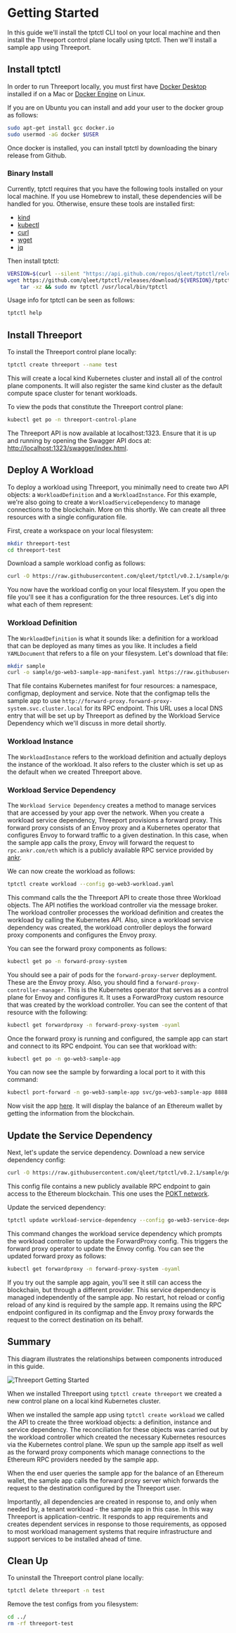 # Getting Started

In this guide we'll install the tptctl CLI tool on your local machine and then
install the Threeport control plane locally using tptctl.  Then we'll install a
sample app using Threeport.

## Install tptctl

In order to run Threeport locally, you must first have [Docker
Desktop](https://docs.docker.com/desktop/install/mac-install/) installed if on a
Mac or [Docker Engine](https://docs.docker.com/engine/install/) on Linux.

If you are on Ubuntu you can install and add your user to the docker group as
follows:

```bash
sudo apt-get install gcc docker.io
sudo usermod -aG docker $USER
```

Once docker is installed, you can install tptctl by downloading the binary release from Github.

### Binary Install

Currently, tptctl requires that you have the following tools installed on your
local machine.  If you use Homebrew to install, these dependencies will be
handled for you.  Otherwise, ensure these tools are installed first:

* [kind](https://kind.sigs.k8s.io/docs/user/quick-start/#installation)
* [kubectl](https://kubernetes.io/docs/tasks/tools/#kubectl)
* [curl](https://help.ubidots.com/en/articles/2165289-learn-how-to-install-run-curl-on-windows-macosx-linux)
* [wget](https://www.gnu.org/software/wget/)
* [jq](https://github.com/stedolan/jq/wiki/Installation)

Then install tptctl:

```bash
VERSION=$(curl --silent "https://api.github.com/repos/qleet/tptctl/releases/latest" | jq '.tag_name' -r)
wget https://github.com/qleet/tptctl/releases/download/${VERSION}/tptctl_${VERSION}_$(echo $(uname))_$(uname -m).tar.gz -O - |\
    tar -xz && sudo mv tptctl /usr/local/bin/tptctl
```

Usage info for tptctl can be seen as follows:

```bash
tptctl help
```

## Install Threeport

To install the Threeport control plane locally:

```bash
tptctl create threeport --name test
```

This will create a local kind Kubernetes cluster and install all of the control
plane components.  It will also register the same kind cluster as the default
compute space cluster for tenant workloads.

To view the pods that constitute the Threeport control plane:

```bash
kubectl get po -n threeport-control-plane
```

The Threeport API is now available at localhost:1323.  Ensure that it is up and
running by opening the Swagger API docs at:
[http://localhost:1323/swagger/index.html](http://localhost:1323/swagger/index.html).

## Deploy A Workload

To deploy a workload using Threeport, you minimally need to create two API
objects: a `WorkloadDefinition` and a `WorkloadInstance`.  For this example,
we're also going to create a `WorkloadServiceDependency` to manage connections
to the blockchain.  More on this shortly.  We can create all three resources
with a single configuration file.

First, create a workspace on your local filesystem:

```bash
mkdir threeport-test
cd threeport-test
```

Download a sample workload config as follows:

```bash
curl -O https://raw.githubusercontent.com/qleet/tptctl/v0.2.1/sample/go-web3-workload.yaml
```

You now have the workload config on your local filesystem.  If you open the file
you'll see it has a configuration for the three resources.  Let's dig into what
each of them represent:

### Workload Definition

The `WorkloadDefinition` is what it sounds like: a definition for a workload
that can be deployed as many times as you like.  It includes a field
`YAMLDocument` that refers to a file on your filesystem.  Let's download that
file:

```bash
mkdir sample
curl -o sample/go-web3-sample-app-manifest.yaml https://raw.githubusercontent.com/qleet/tptctl/v0.2.1/sample/go-web3-sample-app-manifest.yaml
```

That file contains Kubernetes manifest for four resources: a namespace,
configmap, deployment and service.  Note that the configmap tells the sample app
to use `http://forward-proxy.forward-proxy-system.svc.cluster.local` for its RPC
endpoint.  This URL uses a local DNS entry that will be set up by Threeport as
defined by the Workload Service Dependency which we'll discuss in more detail
shortly.

### Workload Instance
The `WorkloadInstance` refers to the workload definition and actually deploys
the instance of the workload.  It also refers to the cluster which is set up as
the default when we created Threeport above.

### Workload Service Dependency

The `Workload Service Dependency` creates a method to manage services that are
accessed by your app over the network.  When you create a workload service
dependency, Threeport provisions a forward proxy.  This forward proxy consists
of an Envoy proxy and a Kubernetes operator that configures Envoy to forward
traffic to a given destination.  In this case, when the sample app calls the
proxy, Envoy will forward the request to `rpc.ankr.com/eth` which is a publicly
available RPC service provided by [ankr](https://www.ankr.com/).

We can now create the workload as follows:

```bash
tptctl create workload --config go-web3-workload.yaml
```

This command calls the the Threeport API to create those three Workload objects.
The API notifies the workload controller via the message broker.  The workload
controller processes the workload definition and creates the workload by calling
the Kubernetes API.  Also, since a workload service dependency was created, the
workload controller deploys the forward proxy components and configures the
Envoy proxy.

You can see the forward proxy components as follows:

```bash
kubectl get po -n forward-proxy-system
```

You should see a pair of pods for the `forward-proxy-server` deployment.  These
are the Envoy proxy.  Also, you should find a
`forward-proxy-controller-manager`.  This is the Kubernetes operator that serves
as a control plane for Envoy and configures it.  It uses a ForwardProxy custom
resource that was created by the workload controller.  You can see the content
of that resource with the following:

```bash
kubectl get forwardproxy -n forward-proxy-system -oyaml
```

Once the forward proxy is running and configured, the sample app can start and
connect to its RPC endpoint.  You can see that workload with:

```bash
kubectl get po -n go-web3-sample-app
```

You can now see the sample by forwarding a local port to it with this command:

```bash
kubectl port-forward -n go-web3-sample-app svc/go-web3-sample-app 8888:8080
```

Now visit the app [here](http://localhost:8888).  It will display the balance of
an Ethereum wallet by getting the information from the blockchain.

## Update the Service Dependency

Next, let's update the service dependency.  Download a new service dependency
config:

```bash
curl -O https://raw.githubusercontent.com/qleet/tptctl/v0.2.1/sample/go-web3-service-dependency-pokt.yaml
```

This config file contains a new publicly available RPC endpoint to gain access
to the Ethereum blockchain.  This one uses the [POKT
network](https://www.pokt.network/).

Update the serviced dependency:

```bash
tptctl update workload-service-dependency --config go-web3-service-dependency-pokt.yaml
```

This command changes the workload service dependency which prompts the workload
controller to update the ForwardProxy config.  This triggers the forward proxy
operator to update the Envoy config.  You can see the updated forward proxy as
follows:

```bash
kubectl get forwardproxy -n forward-proxy-system -oyaml
```

If you try out the sample app again, you'll see it still can access the
blockchain, but through a different provider.  This service dependency is
managed independently of the sample app.  No restart, hot reload or config
reload of any kind is required by the sample app.  It remains using the RPC
endpoint configured in its configmap and the Envoy proxy forwards the request to
the correct destination on its behalf.

## Summary

This diagram illustrates the relationships between components introduced in this
guide.

![Threeport Getting Started](../img/ThreeportGettingStarted.png)

When we installed Threeport using `tptctl create threeport` we created a new
control plane on a local kind Kubernetes cluster.

When we installed the sample app using `tptctl create workload` we called the
API to create the three workload objects: a definition, instance and service
dependency.  The reconciliation for these objects was carried out by the
workload controller which created the necessary Kubernetes resources via the
Kubernetes control plane.  We spun up the sample app itself as well as the
forward proxy components which manage connections to the Ethereum RPC providers
needed by the sample app.

When the end user queries the sample app for the balance of an Ethereum wallet,
the sample app calls the forward proxy server which forwards the request to the
destination configured by the Threeport user.

Importantly, all dependencies are created in response to, and only when needed
by, a tenant workload - the sample app in this case.  In this way Threeport is
application-centric.  It responds to app requirements and creates dependent
services in response to those requirements, as opposed to most workload
management systems that require infrastructure and support services to be
installed ahead of time.

## Clean Up

To uninstall the Threeport control plane locally:

```bash
tptctl delete threeport -n test
```

Remove the test configs from you filesystem:

```bash
cd ../
rm -rf threeport-test
```

